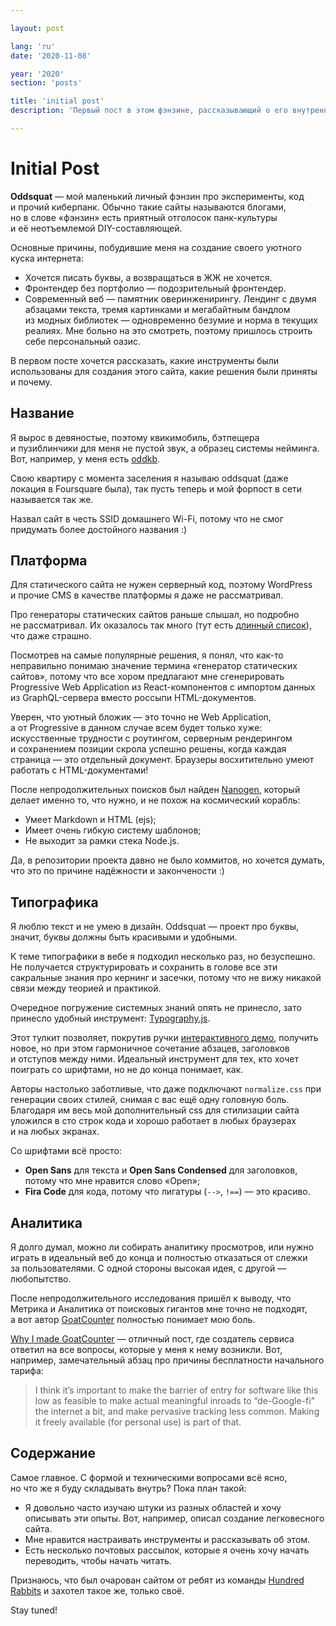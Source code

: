 ```yaml
---

layout: post

lang: 'ru'
date: '2020-11-08'

year: '2020'
section: 'posts'

title: 'initial post'
description: 'Первый пост в этом фэнзине, рассказывающий о его внутреннем устойстве.'

---
```


# Initial Post

**Oddsquat**&nbsp;— мой маленький личный фэнзин про эксперименты, код и&nbsp;прочий киберпанк. Обычно такие сайты называются блогами, но&nbsp;в&nbsp;слове «фэнзин» есть приятный отголосок панк-культуры и&nbsp;её&nbsp;неотъемлемой DIY-составляющей.

Основные причины, побудившие меня на&nbsp;создание своего уютного куска интернета:

- Хочется писать буквы, а&nbsp;возвращаться в&nbsp;ЖЖ&nbsp;не&nbsp;хочется.
- Фронтендер без портфолио&nbsp;— подозрительный фронтендер.
- Современный веб&nbsp;— памятник оверинженирингу. Лендинг с&nbsp;двумя абзацами текста, тремя картинками и&nbsp;мегабайтным бандлом из&nbsp;модных библиотек&nbsp;— одновременно безумие и&nbsp;норма в&nbsp;текущих реалиях. Мне больно на&nbsp;это смотреть, поэтому пришлось строить себе персональный оазис.

В&nbsp;первом посте хочется рассказать, какие инструменты были использованы для создания этого сайта, какие решения были приняты и&nbsp;почему.

## Название

Я&nbsp;вырос в&nbsp;девяностые, поэтому квикимобиль, бэтпещера и&nbsp;пузиблинчики для меня не&nbsp;пустой звук, а&nbsp;образец системы нейминга. Вот, например, у&nbsp;меня есть <a href="https://github.com/He4eT/oddkb" target="_blank">oddkb</a>.

Свою квартиру с&nbsp;момента заселения я&nbsp;называю oddsquat (даже локация в&nbsp;Foursquare была), так пусть теперь и&nbsp;мой форпост в&nbsp;сети называется так же.

Назвал сайт в&nbsp;честь SSID домашнего Wi-Fi, потому что не&nbsp;смог придумать более достойного названия :)

## Платформа

Для статического сайта не&nbsp;нужен серверный код, поэтому WordPress и&nbsp;прочие CMS в&nbsp;качестве платформы я&nbsp;даже не&nbsp;рассматривал.

Про генераторы статических сайтов раньше слышал, но&nbsp;подробно не&nbsp;рассматривал. Их&nbsp;оказалось так много (тут есть [длинный список](https://jamstack.org/generators/)), что даже страшно.

Посмотрев на&nbsp;самые популярные решения, я&nbsp;понял, что как-то неправильно понимаю значение термина «генератор статических сайтов», потому что все хором предлагают мне сгенерировать Progressive Web Application из&nbsp;React-компонентов с&nbsp;импортом данных из&nbsp;GraphQL-сервера вместо россыпи HTML-документов.

Уверен, что уютный бложик&nbsp;— это точно не&nbsp;Web&nbsp;Application, а&nbsp;от&nbsp;Progressive&nbsp;в&nbsp;данном случае всем будет только хуже: искусственные трудности с&nbsp;роутингом, серверным рендерингом и&nbsp;сохранением позиции скрола успешно решены, когда каждая страница&nbsp;— это отдельный документ. Браузеры восхитительно умеют работать с&nbsp;HTML-документами!

После непродолжительных поисков был найден [Nanogen](https://doug2k1.github.io/nanogen/), который делает именно то, что нужно, и&nbsp;не&nbsp;похож на&nbsp;космический корабль:

- Умеет Markdown и&nbsp;HTML (ejs);
- Имеет очень гибкую систему шаблонов;
- Не&nbsp;выходит за&nbsp;рамки стека Node.js.

Да, в&nbsp;репозитории проекта давно не&nbsp;было коммитов, но&nbsp;хочется думать, что это по&nbsp;причине надёжности и&nbsp;закончености :)

## Типографика

Я&nbsp;люблю текст и&nbsp;не&nbsp;умею в&nbsp;дизайн. Oddsquat&nbsp;— проект про буквы, значит, буквы должны быть красивыми и&nbsp;удобными.

К&nbsp;теме типографики в&nbsp;вебе я&nbsp;подходил несколько раз, но&nbsp;безуспешно. Не&nbsp;получается структурировать и&nbsp;сохранить в&nbsp;голове все эти сакральные знания про кернинг и&nbsp;засечки, потому что не&nbsp;вижу никакой связи между теорией и&nbsp;практикой.

Очередное погружение системных знаний опять не&nbsp;принесло, зато принесло удобный инструмент: [Typography.js](https://github.com/KyleAMathews/typography.js).

Этот тулкит позволяет, покрутив ручки [интерактивного демо](http://kyleamathews.github.io/typography.js/), получить новое, но&nbsp;при этом гармоничное сочетание абзацев, заголовков и&nbsp;отступов между ними.
Идеальный инструмент для тех, кто хочет поиграть со&nbsp;шрифтами, но&nbsp;не&nbsp;до&nbsp;конца понимает, как.

Авторы настолько заботливые, что даже подключают `normalize.css` при генерации своих стилей, снимая с&nbsp;вас ещё одну головную боль. Благодаря им&nbsp;весь мой дополнительный css для стилизации сайта уложился в&nbsp;сто строк кода и&nbsp;хорошо работает в&nbsp;любых браузерах и&nbsp;на&nbsp;любых экранах.

Со&nbsp;шрифтами всё просто:
- **Open Sans** для текста и&nbsp;**Open Sans Condensed** для заголовков, потому что мне нравится слово «Open»;
- **Fira Code** для кода, потому что лигатуры (`-->`, `!==`)&nbsp;— это красиво.

## Аналитика

Я&nbsp;долго думал, можно&nbsp;ли собирать аналитику просмотров, или нужно играть в&nbsp;идеальный веб до&nbsp;конца и&nbsp;полностью отказаться от&nbsp;слежки за&nbsp;пользователями. С&nbsp;одной стороны высокая идея, с&nbsp;другой&nbsp;— любопытство.

После непродолжительного исследования пришёл к&nbsp;выводу, что Метрика и&nbsp;Аналитика от&nbsp;поисковых гигантов мне точно не&nbsp;подходят, а&nbsp;вот автор [GoatCounter](https://goatcounter.com/) полностью понимает мою боль.

[Why I&nbsp;made GoatCounter](https://www.goatcounter.com/why/)&nbsp;— отличный пост, где создатель сервиса ответил на&nbsp;все вопросы, которые у&nbsp;меня к&nbsp;нему возникли. Вот, например, замечательный абзац про причины бесплатности начального тарифа:

> I&nbsp;think it’s important to&nbsp;make the barrier of&nbsp;entry for software like this low as&nbsp;feasible to&nbsp;make actual meaningful inroads to&nbsp;“de-Google-fi” the internet a&nbsp;bit, and make pervasive tracking less common. Making it&nbsp;freely available (for personal use) is&nbsp;part of&nbsp;that.

## Содержание

Самое главное. С&nbsp;формой и&nbsp;техническими вопросами всё ясно, но&nbsp;что&nbsp;же я&nbsp;буду складывать внутрь? Пока план такой:

- Я&nbsp;довольно часто изучаю штуки из&nbsp;разных областей и&nbsp;хочу описывать эти опыты. Вот, например, описал создание легковесного сайта.
- Мне нравится настраивать инструменты и&nbsp;рассказывать об&nbsp;этом.
- Есть несколько почтовых рассылок, которые я&nbsp;очень хочу начать переводить, чтобы начать читать.

Признаюсь, что был очарован сайтом от&nbsp;ребят из&nbsp;команды [Hundred Rabbits](https://100r.co/site/home.html) и&nbsp;захотел такое&nbsp;же, только своё.

Stay tuned!
